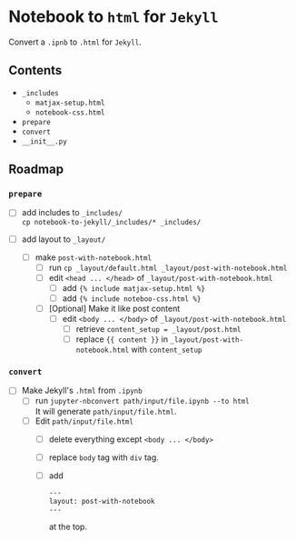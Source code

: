 # Notebook to `html` for `Jekyll`

Convert a `.ipnb` to `.html` for `Jekyll`.

## Contents

- `_includes`
  - `matjax-setup.html`
  - `notebook-css.html`
- `prepare`
- `convert`
- `__init__.py`

## Roadmap

### `prepare`

- [ ] add includes to `_includes/`  
  `cp notebook-to-jekyll/_includes/* _includes/`

- [ ] add layout to `_layout/`
  - [ ] make `post-with-notebook.html`
    - [ ] run `cp _layout/default.html _layout/post-with-notebook.html`
    - [ ] edit `<head ... </head>` of `_layout/post-with-notebook.html`
      - [ ] add `{% include matjax-setup.html %}`
      - [ ] add `{% include noteboo-css.html %}`
    - [ ] [Optional] Make it like post content
      - [ ] edit `<body ... </body>` of `_layout/post-with-notebook.html`
        - [ ] retrieve `content_setup = _layout/post.html`
        - [ ] replace `{{ content }}` in `_layout/post-with-notebook.html` with `content_setup`

### `convert`

- [ ] Make Jekyll's `.html` from `.ipynb`
  - [ ] run `jupyter-nbconvert path/input/file.ipynb --to html`  
    It will generate `path/input/file.html`.
  - [ ] Edit `path/input/file.html`
    - [ ] delete everything except `<body ... </body>`
    - [ ] replace `body` tag with `div` tag.
    - [ ] add  

        ```sh
        ---
        layout: post-with-notebook
        ---
        ```

        at the top.

